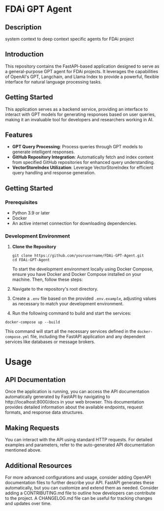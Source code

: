 
# FDAi GPT Agent
## Description
system context to deep context specific agents for FDAi project 


## Introduction

This repository contains the FastAPI-based application designed to serve as a general-purpose GPT agent for FDAi projects. It leverages the capabilities of OpenAI's GPT, Langchain, and Llama Index to provide a powerful, flexible interface for natural language processing tasks.

## Getting Started
This application serves as a backend service, providing an interface to interact with GPT models for generating responses based on user queries, making it an invaluable tool for developers and researchers working in AI.

## Features

- **GPT Query Processing**: Process queries through GPT models to generate intelligent responses.
- **GitHub Repository Integration**: Automatically fetch and index content from specified GitHub repositories for enhanced query understanding.
- **VectorStoreIndex Utilization**: Leverage VectorStoreIndex for efficient query handling and response generation.

## Getting Started

### Prerequisites

- Python 3.9 or later
- Docker
- An active internet connection for downloading dependencies.

### Development Environment

1. **Clone the Repository**
    ```
    git clone https://github.com/yourusername/FDAi-GPT-Agent.git
    cd FDAi-GPT-Agent
    ```

    To start the development environment locally using Docker Compose, ensure you have Docker and Docker Compose installed on your machine. Then, follow these steps:

2. Navigate to the repository's root directory.
3. Create a `.env` file based on the provided `.env.example`, adjusting values as necessary to match your development environment.
4. Run the following command to build and start the services:
  ```
  docker-compose up --build
  ```

This command will start all the necessary services defined in the `docker-compose.yml` file, including the FastAPI application and any dependent services like databases or message brokers.

# Usage
## API Documentation
Once the application is running, you can access the API documentation automatically generated by FastAPI by navigating to http://localhost:8000/docs in your web browser. This documentation provides detailed information about the available endpoints, request formats, and response data structures.

## Making Requests
You can interact with the API using standard HTTP requests. For detailed examples and parameters, refer to the auto-generated API documentation mentioned above.

## Additional Resources
For more advanced configurations and usage, consider adding OpenAPI documentation files to further describe your API. FastAPI generates these automatically, but you can customize and extend them as needed.
Consider adding a CONTRIBUTING.md file to outline how developers can contribute to the project.
A CHANGELOG.md file can be useful for tracking changes and updates over time.
